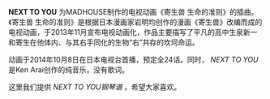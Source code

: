 

**NEXT TO YOU** 为MADHOUSE制作的电视动画《寄生兽 生命的准则》的插曲。《寄生兽
生命的准则》是根据日本漫画家岩明均创作的漫画《寄生兽》改编而成的电视动画，于2013年11月宣布电视动画化，作品主要描写了平凡的高中生泉新一和寄生在他体内、与其右手同化的生物“右”共存的坎坷命运。

  
动画于2014年10月8日在日本电视台首播，预定全24话。同时， _NEXT TO YOU_ 是Ken Arai创作的纯音乐，没有歌词。

  
这里我们提供 _NEXT TO YOU钢琴谱_ ，希望大家喜欢。

